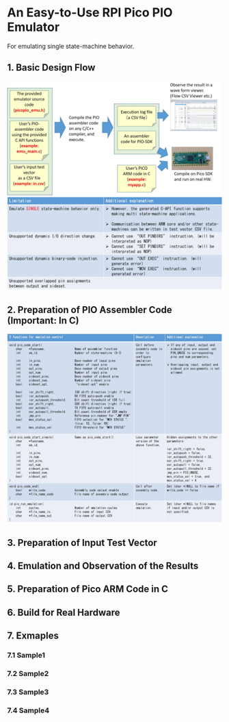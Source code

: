 # An Easy-to-Use RPI Pico PIO Emulator

For emulating single state-machine behavior.

## 1. Basic Design Flow

<img src="basic_flow.jpg" width="700">

<img src="limitations.jpg" width="700">

## 2. Preparation of PIO Assembler Code (Important: In C)

<img src="emu_func.jpg" width="900">

## 3. Preparation of Input Test Vector

## 4. Emulation and Observation of the Results

## 5. Preparation of Pico ARM Code in C

## 6. Build for Real Hardware

## 7. Exmaples
### 7.1 Sample1
### 7.2 Sample2
### 7.3 Sample3
### 7.4 Sample4

